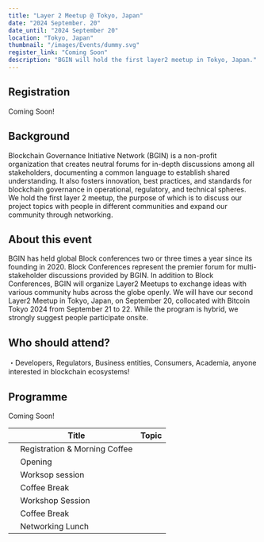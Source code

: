 ```yaml
---
title: "Layer 2 Meetup @ Tokyo, Japan"
date: "2024 September. 20"
date_until: "2024 September 20"
location: "Tokyo, Japan"
thumbnail: "/images/Events/dummy.svg"
register_link: "Coming Soon"
description: "BGIN will hold the first layer2 meetup in Tokyo, Japan."
---
```


## Registration

Coming Soon!

## Background

Blockchain Governance Initiative Network (BGIN) is a non-profit organization that creates neutral forums for in-depth discussions among all stakeholders, documenting a common language to establish shared understanding. It also fosters innovation, best practices, and standards for blockchain governance in operational, regulatory, and technical spheres.
We hold the first layer 2 meetup, the purpose of which is to discuss our project topics with people in different communities and expand our community through networking. 

## About this event

​BGIN has held global Block conferences two or three times a year since its founding in 2020. Block Conferences represent the premier forum for multi-stakeholder discussions provided by BGIN. In addition to Block Conferences, BGIN will organize Layer2 Meetups to exchange ideas with various community hubs across the globe openly. We will have our second Layer2 Meetup in Tokyo, Japan, on September 20, collocated with Bitcoin Tokyo 2024 from September 21 to 22. While the program is hybrid, we strongly suggest people participate onsite.

## ​Who should attend?

​・Developers, Regulators, Business entities, Consumers, Academia, anyone interested in blockchain ecosystems!

## Programme

Coming Soon! 

|                     | Title                         | Topic  |
| ------------------- | ----------------------------- | ------ |
|                     | Registration & Morning Coffee |        |
|                     | Opening                       |        |
|                     | Worksop session               |        |
|                     | Coffee Break                  |        |
|                     | Workshop Session              |        |
|                     | Coffee Break                  |        | 
|                     | Networking Lunch              |        |

